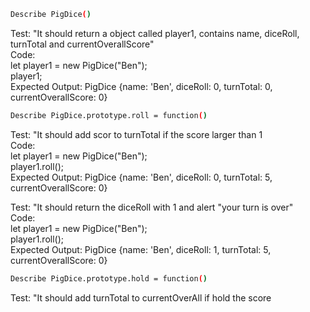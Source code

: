 ```sh
Describe PigDice()
```
Test: "It should return a object called player1, contains name,  diceRoll, turnTotal and currentOverallScore"\
Code:\
let player1 = new PigDice("Ben");\
player1;\
Expected Output: PigDice {name: 'Ben', diceRoll: 0, turnTotal: 0, currentOverallScore: 0}

```sh
Describe PigDice.prototype.roll = function()
```
Test: "It should add scor to turnTotal if the score larger than 1\
Code:\
let player1 = new PigDice("Ben");\
player1.roll();\
Expected Output: PigDice {name: 'Ben', diceRoll: 0, turnTotal: 5, currentOverallScore: 0}

Test: "It should return the diceRoll with 1 and alert "your turn is over"\
Code:\
let player1 = new PigDice("Ben");\
player1.roll();\
Expected Output: PigDice {name: 'Ben', diceRoll: 1, turnTotal: 5, currentOverallScore: 0}

```sh
Describe PigDice.prototype.hold = function()
```
Test: "It should add turnTotal to currentOverAll if hold the score




